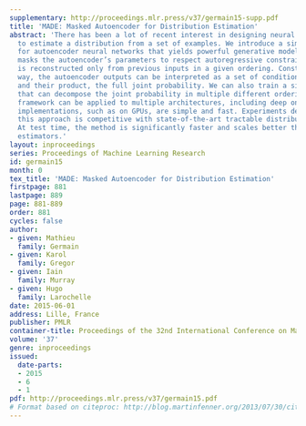 ```yaml
---
supplementary: http://proceedings.mlr.press/v37/germain15-supp.pdf
title: 'MADE: Masked Autoencoder for Distribution Estimation'
abstract: 'There has been a lot of recent interest in designing neural network models
  to estimate a distribution from a set of examples. We introduce a simple modification
  for autoencoder neural networks that yields powerful generative models. Our method
  masks the autoencoder’s parameters to respect autoregressive constraints: each input
  is reconstructed only from previous inputs in a given ordering. Constrained this
  way, the autoencoder outputs can be interpreted as a set of conditional probabilities,
  and their product, the full joint probability. We can also train a single network
  that can decompose the joint probability in multiple different orderings. Our simple
  framework can be applied to multiple architectures, including deep ones. Vectorized
  implementations, such as on GPUs, are simple and fast. Experiments demonstrate that
  this approach is competitive with state-of-the-art tractable distribution estimators.
  At test time, the method is significantly faster and scales better than other autoregressive
  estimators.'
layout: inproceedings
series: Proceedings of Machine Learning Research
id: germain15
month: 0
tex_title: 'MADE: Masked Autoencoder for Distribution Estimation'
firstpage: 881
lastpage: 889
page: 881-889
order: 881
cycles: false
author:
- given: Mathieu
  family: Germain
- given: Karol
  family: Gregor
- given: Iain
  family: Murray
- given: Hugo
  family: Larochelle
date: 2015-06-01
address: Lille, France
publisher: PMLR
container-title: Proceedings of the 32nd International Conference on Machine Learning
volume: '37'
genre: inproceedings
issued:
  date-parts:
  - 2015
  - 6
  - 1
pdf: http://proceedings.mlr.press/v37/germain15.pdf
# Format based on citeproc: http://blog.martinfenner.org/2013/07/30/citeproc-yaml-for-bibliographies/
---
```

